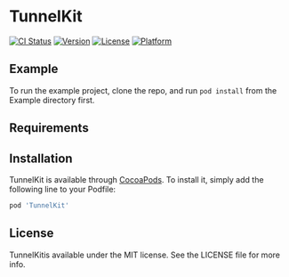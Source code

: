 # TunnelKit

[![CI Status](https://img.shields.io/travis/fun/TunnelKit.svg?style=flat)](https://travis-ci.org/fun/TunnelKit)
[![Version](https://img.shields.io/cocoapods/v/TunnelKit.svg?style=flat)](https://cocoapods.org/pods/TunnelKit)
[![License](https://img.shields.io/cocoapods/l/TunnelKit.svg?style=flat)](https://cocoapods.org/pods/TunnelKit)
[![Platform](https://img.shields.io/cocoapods/p/TunnelKit.svg?style=flat)](https://cocoapods.org/pods/TunnelKit)

## Example

To run the example project, clone the repo, and run `pod install` from the Example directory first.

## Requirements

## Installation

TunnelKit is available through [CocoaPods](https://cocoapods.org). To install
it, simply add the following line to your Podfile:

```ruby
pod 'TunnelKit'
```

## License

TunnelKitis available under the MIT license. See the LICENSE file for more info.
